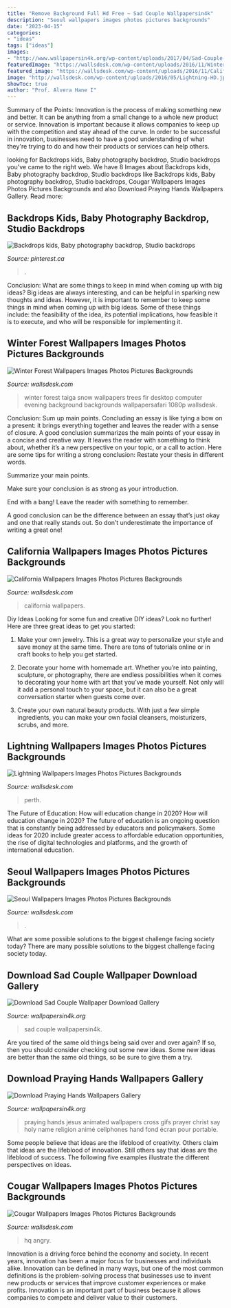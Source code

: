 ```yaml
---
title: "Remove Background Full Hd Free ~ Sad Couple Wallpapersin4k"
description: "Seoul wallpapers images photos pictures backgrounds"
date: "2023-04-15"
categories:
- "ideas"
tags: ["ideas"]
images:
- "http://www.wallpapersin4k.org/wp-content/uploads/2017/04/Sad-Couple-Wallpaper-Download-7.jpg"
featuredImage: "https://wallsdesk.com/wp-content/uploads/2016/11/Winter-Forest-Computer-Wallpaper.jpg"
featured_image: "https://wallsdesk.com/wp-content/uploads/2016/11/California-Wallpapers-HD.jpg"
image: "http://wallsdesk.com/wp-content/uploads/2016/05/Lightning-HD.jpg"
ShowToc: true
author: "Prof. Alvera Hane I"
---
```



Summary of the Points:
Innovation is the process of making something new and better. It can be anything from a small change to a whole new product or service. Innovation is important because it allows companies to keep up with the competition and stay ahead of the curve. In order to be successful in innovation, businesses need to have a good understanding of what they're trying to do and how their products or services can help others.

	

		
looking for Backdrops kids, Baby photography backdrop, Studio backdrops you've came to the right web. We have 8 Images about Backdrops kids, Baby photography backdrop, Studio backdrops like Backdrops kids, Baby photography backdrop, Studio backdrops, Cougar Wallpapers Images Photos Pictures Backgrounds and also Download Praying Hands Wallpapers Gallery. Read more:
		
    
## Backdrops Kids, Baby Photography Backdrop, Studio Backdrops

<img loading=lazy src="https://i.pinimg.com/736x/84/49/14/8449146cc765e3ce7b3e186225395bce.jpg" onerror="this.onerror=null;this.src='https://tse2.mm.bing.net/th?id=OIP.0PBNoD9lJO4Uupaab6oEQQHaLH&amp;pid=15.1';" alt="Backdrops kids, Baby photography backdrop, Studio backdrops">

_Source: pinterest.ca_

>. 

	

Conclusion: What are some things to keep in mind when coming up with big ideas?
Big ideas are always interesting, and can be helpful in sparking new thoughts and ideas. However, it is important to remember to keep some things in mind when coming up with big ideas. Some of these things include: the feasibility of the idea, its potential implications, how feasible it is to execute, and who will be responsible for implementing it.

    
## Winter Forest Wallpapers Images Photos Pictures Backgrounds

<img loading=lazy src="https://wallsdesk.com/wp-content/uploads/2016/11/Winter-Forest-Computer-Wallpaper.jpg" onerror="this.onerror=null;this.src='https://tse4.mm.bing.net/th?id=OIP.hr1Gzv2iMMJGRoaJ2y5qHQHaEK&amp;pid=15.1';" alt="Winter Forest Wallpapers Images Photos Pictures Backgrounds">

_Source: wallsdesk.com_

>winter forest taiga snow wallpapers trees fir desktop computer evening background backgrounds wallpapersafari 1080p wallsdesk. 

	

Conclusion: Sum up main points.
Concluding an essay is like tying a bow on a present: it brings everything together and leaves the reader with a sense of closure. A good conclusion summarizes the main points of your essay in a concise and creative way. It leaves the reader with something to think about, whether it’s a new perspective on your topic, or a call to action. Here are some tips for writing a strong conclusion:
 Restate your thesis in different words.

Summarize your main points.

Make sure your conclusion is as strong as your introduction.

End with a bang! Leave the reader with something to remember.

A good conclusion can be the difference between an essay that’s just okay and one that really stands out. So don’t underestimate the importance of writing a great one!

    
## California Wallpapers Images Photos Pictures Backgrounds

<img loading=lazy src="https://wallsdesk.com/wp-content/uploads/2016/11/California-Wallpapers-HD.jpg" onerror="this.onerror=null;this.src='https://tse3.mm.bing.net/th?id=OIP.0pnEZfR2VNmr8LoXiqg4zgHaEo&amp;pid=15.1';" alt="California Wallpapers Images Photos Pictures Backgrounds">

_Source: wallsdesk.com_

>california wallpapers. 

	

Diy Ideas
Looking for some fun and creative DIY ideas? Look no further! Here are three great ideas to get you started:
1. Make your own jewelry. This is a great way to personalize your style and save money at the same time. There are tons of tutorials online or in craft books to help you get started.

2. Decorate your home with homemade art. Whether you’re into painting, sculpture, or photography, there are endless possibilities when it comes to decorating your home with art that you’ve made yourself. Not only will it add a personal touch to your space, but it can also be a great conversation starter when guests come over.

3. Create your own natural beauty products. With just a few simple ingredients, you can make your own facial cleansers, moisturizers, scrubs, and more.

    
## Lightning Wallpapers Images Photos Pictures Backgrounds

<img loading=lazy src="http://wallsdesk.com/wp-content/uploads/2016/05/Lightning-HD.jpg" onerror="this.onerror=null;this.src='https://tse2.mm.bing.net/th?id=OIP.MoQDYnwBYX9RrhhdPh51pgHaE5&amp;pid=15.1';" alt="Lightning Wallpapers Images Photos Pictures Backgrounds">

_Source: wallsdesk.com_

>perth. 

	

The Future of Education: How will education change in 2020?
How will education change in 2020? The future of education is an ongoing question that is constantly being addressed by educators and policymakers. Some ideas for 2020 include greater access to affordable education opportunities, the rise of digital technologies and platforms, and the growth of international education.

    
## Seoul Wallpapers Images Photos Pictures Backgrounds

<img loading=lazy src="https://wallsdesk.com/wp-content/uploads/2017/01/Seoul-Wallpapers-and-Backgrounds.gif" onerror="this.onerror=null;this.src='https://tse1.mm.bing.net/th?id=OIP.gvWE0b_NPqO9rYCTbkpbggHaE7&amp;pid=15.1';" alt="Seoul Wallpapers Images Photos Pictures Backgrounds">

_Source: wallsdesk.com_

>. 

	

What are some possible solutions to the biggest challenge facing society today?
There are many possible solutions to the biggest challenge facing society today.

    
## Download Sad Couple Wallpaper Download Gallery

<img loading=lazy src="http://www.wallpapersin4k.org/wp-content/uploads/2017/04/Sad-Couple-Wallpaper-Download-7.jpg" onerror="this.onerror=null;this.src='https://tse2.mm.bing.net/th?id=OIP.Co1iNl3OQlHP4syD8UIsQwHaKc&amp;pid=15.1';" alt="Download Sad Couple Wallpaper Download Gallery">

_Source: wallpapersin4k.org_

>sad couple wallpapersin4k. 

	

Are you tired of the same old things being said over and over again? If so, then you should consider checking out some new ideas. Some new ideas are better than the same old things, so be sure to give them a try.

    
## Download Praying Hands Wallpapers Gallery

<img loading=lazy src="http://www.wallpapersin4k.org/wp-content/uploads/2017/04/Praying-Hands-Wallpapers-12.jpg" onerror="this.onerror=null;this.src='https://tse1.mm.bing.net/th?id=OIP.OZaK04hkDlQtZZc6GdSaQAHaLH&amp;pid=15.1';" alt="Download Praying Hands Wallpapers Gallery">

_Source: wallpapersin4k.org_

>praying hands jesus animated wallpapers cross gifs prayer christ say holy name religion animé cellphones hand fond écran pour portable. 

	

Some people believe that ideas are the lifeblood of creativity. Others claim that ideas are the lifeblood of innovation. Still others say that ideas are the lifeblood of success. The following five examples illustrate the different perspectives on ideas.

    
## Cougar Wallpapers Images Photos Pictures Backgrounds

<img loading=lazy src="https://wallsdesk.com/wp-content/uploads/2016/10/Cougar-Wallpapers-HQ.jpg" onerror="this.onerror=null;this.src='https://tse3.mm.bing.net/th?id=OIP.4R_eeBzdVrDZGMOR2_z6_gHaEo&amp;pid=15.1';" alt="Cougar Wallpapers Images Photos Pictures Backgrounds">

_Source: wallsdesk.com_

>hq angry. 

	

Innovation is a driving force behind the economy and society. In recent years, innovation has been a major focus for businesses and individuals alike. Innovation can be defined in many ways, but one of the most common definitions is the problem-solving process that businesses use to invent new products or services that improve customer experiences or make profits. Innovation is an important part of business because it allows companies to compete and deliver value to their customers.

